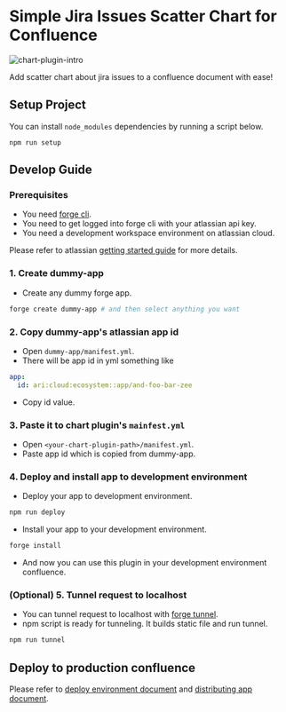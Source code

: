 # Simple Jira Issues Scatter Chart for Confluence

![chart-plugin-intro](https://user-images.githubusercontent.com/23608029/175864937-9df80457-245e-4c1f-9bcd-247fc99b35a4.gif)

Add scatter chart about jira issues to a confluence document with ease!

## Setup Project

You can install `node_modules` dependencies by running a script below.

```
npm run setup
```

## Develop Guide

### Prerequisites

- You need [forge cli](https://developer.atlassian.com/platform/forge/cli-reference/).
- You need to get logged into forge cli with your atlassian api key.
- You need a development workspace environment on atlassian cloud.

Please refer to atlassian [getting started guide](https://developer.atlassian.com/platform/forge/getting-started/) for more details.

### 1. Create dummy-app

- Create any dummy forge app.

```bash
forge create dummy-app # and then select anything you want
```

### 2. Copy dummy-app's atlassian app id

- Open `dummy-app/manifest.yml`.
- There will be app id in yml something like

```yml
app:
  id: ari:cloud:ecosystem::app/and-foo-bar-zee
```

- Copy id value.

### 3. Paste it to chart plugin's `mainfest.yml`

- Open `<your-chart-plugin-path>/manifest.yml`.
- Paste app id which is copied from dummy-app.

### 4. Deploy and install app to development environment

- Deploy your app to development environment.

```bash
npm run deploy
```

- Install your app to your development environment.

```bash
forge install
```

- And now you can use this plugin in your development environment confluence.

### (Optional) 5. Tunnel request to localhost

- You can tunnel request to localhost with [forge tunnel](https://developer.atlassian.com/platform/forge/tunneling/).
- npm script is ready for tunneling. It builds static file and run tunnel.

```bash
npm run tunnel
```

## Deploy to production confluence

Please refer to [deploy environment document](https://developer.atlassian.com/platform/forge/staging-and-production-apps/) and [distributing app document](https://developer.atlassian.com/platform/forge/distribute-your-apps/).
